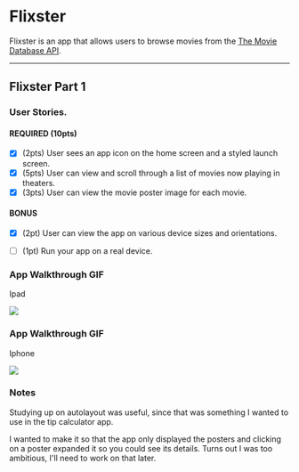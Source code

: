 # Flixster

Flixster is an app that allows users to browse movies from the [The Movie Database API](http://docs.themoviedb.apiary.io/#).

---

## Flixster Part 1

### User Stories.

#### REQUIRED (10pts)
- [x] (2pts) User sees an app icon on the home screen and a styled launch screen.
- [x] (5pts) User can view and scroll through a list of movies now playing in theaters.
- [x] (3pts) User can view the movie poster image for each movie.

#### BONUS
- [x] (2pt) User can view the app on various device sizes and orientations.
- [ ] (1pt) Run your app on a real device.




### App Walkthrough GIF
Ipad

![](https://i.imgur.com/nw8shF6.gif)

### App Walkthrough GIF
Iphone


![](https://i.imgur.com/wGS3kTB.gif)



### Notes
Studying up on autolayout was useful, since that was something I wanted to use in the tip calculator app. 

I wanted to make it so that the app only displayed the posters and clicking on a poster expanded it so you could see its details. Turns out I was too ambitious, I'll need to work on that later. 
